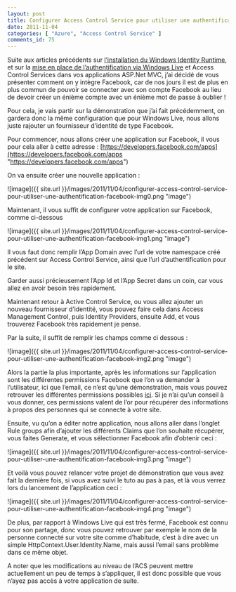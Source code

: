```yaml
---
layout: post
title: Configurer Access Control Service pour utiliser une authentification Facebook
date: 2011-11-04
categories: [ "Azure", "Access Control Service" ]
comments_id: 75 
---
```


Suite aux articles précédents sur [l’installation du Windows Identity Runtime](http://blog.woivre.fr/?p=600), et sur la [mise en place de l’authentification via Windows Live](http://blog.woivre.fr/?p=613) et Access Control Services dans vos applications ASP.Net MVC, j’ai décidé de vous présenter comment on y intègre Facebook, car de nos jours il est de plus en plus commun de pouvoir se connecter avec son compte Facebook au lieu de devoir créer un énième compte avec un énième mot de passe à oublier !

Pour cela, je vais partir sur la démonstration que j’ai fait précédemment, on gardera donc la même configuration que pour Windows Live, nous allons juste rajouter un fournisseur d’identité de type Facebook.

Pour commencer, nous allons créer une application sur Facebook, il vous pour cela aller à cette adresse : [https://developers.facebook.com/apps](https://developers.facebook.com/apps "https://developers.facebook.com/apps")

On va ensuite créer une nouvelle application :

![image]({{ site.url }}/images/2011/11/04/configurer-access-control-service-pour-utiliser-une-authentification-facebook-img0.png "image")

Maintenant, il vous suffit de configurer votre application sur Facebook, comme ci-dessous

![image]({{ site.url }}/images/2011/11/04/configurer-access-control-service-pour-utiliser-une-authentification-facebook-img1.png "image")

Il vous faut donc remplir l’App Domain avec l’url de votre namespace créé précédent sur Access Control Service, ainsi que l’url d’authentification pour le site.

Garder aussi précieusement l’App Id et l’App Secret dans un coin, car vous allez en avoir besoin très rapidement.

Maintenant retour à Active Control Service, ou vous allez ajouter un nouveau fournisseur d’identité, vous pouvez faire cela dans Access Management Control, puis Identity Providers, ensuite Add, et vous trouverez Facebook très rapidement je pense.

Par la suite, il suffit de remplir les champs comme ci dessous :

![image]({{ site.url }}/images/2011/11/04/configurer-access-control-service-pour-utiliser-une-authentification-facebook-img2.png "image")

Alors la partie la plus importante, après les informations sur l’application sont les différentes permissions Facebook que l’on va demander à l’utilisateur, ici que l’email, ce n’est qu’une démonstration, mais vous pouvez retrouver les différentes permissions possibles [ici](http://developers.facebook.com/docs/reference/api/permissions/). Si je n’ai qu’un conseil à vous donner, ces permissions valent de l’or pour récupérer des informations à propos des personnes qui se connecte à votre site.

Ensuite, vu qu’on a éditer notre application, nous allons aller dans l’onglet Rule groups afin d’ajouter les différents Claims que l’on souhaite récupérer, vous faites Generate, et vous sélectionner Facebook afin d’obtenir ceci :

![image]({{ site.url }}/images/2011/11/04/configurer-access-control-service-pour-utiliser-une-authentification-facebook-img3.png "image")

Et voilà vous pouvez relancer votre projet de démonstration que vous avez fait la dernière fois, si vous avez suivi le tuto au pas à pas, et là vous verrez lors du lancement de l’application ceci :

![image]({{ site.url }}/images/2011/11/04/configurer-access-control-service-pour-utiliser-une-authentification-facebook-img4.png "image")

De plus, par rapport à Windows Live qui est très fermé, Facebook est connu pour son partage, donc vous pouvez retrouver par exemple le nom de la personne connecté sur votre site comme d’habitude, c’est à dire avec un simple HttpContext.User.Identity.Name, mais aussi l’email sans problème dans ce même objet.  

A noter que les modifications au niveau de l’ACS peuvent mettre actuellement un peu de temps à s’appliquer, il est donc possible que vous n’ayez pas accès à votre application de suite.
